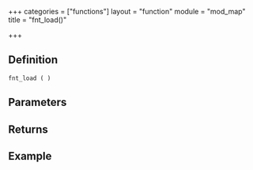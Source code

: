 +++
categories = ["functions"]
layout = "function"
module = "mod_map"
title = "fnt_load()"

+++

## Definition

    fnt_load ( )

## Parameters

## Returns

## Example
